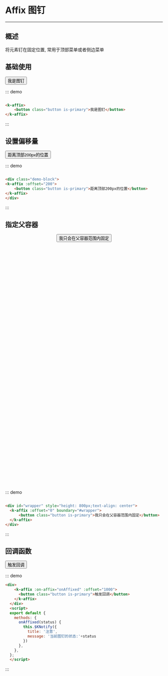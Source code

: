 <style>
</style>
# Affix 图钉
----
## 概述
将元素钉在固定位置, 常用于顶部菜单或者侧边菜单
## 基础使用
<div class="demo-block">
<k-affix>
    <button class="button is-primary">我是图钉</button>
</k-affix>
</div>

::: demo
```html

<k-affix>
    <button class="button is-primary">我是图钉</button>
</k-affix>

```
:::

## 设置偏移量
<div class="demo-block">
<k-affix :offset="200">
    <button class="button is-primary">距离顶部200px的位置</button>
</k-affix>
</div>

::: demo
```html

<div class="demo-block">
<k-affix :offset="200">
    <button class="button is-primary">距离顶部200px的位置</button>
</k-affix>
</div>

```
:::

## 指定父容器
<div class="demo-block">
<div id="wrapper" style="height: 800px;text-align: center">
<k-affix :offset="0" boundary="#wrapper">
    <button class="button is-primary">我只会在父容器范围内固定</button>
</k-affix>
</div>
</div>

::: demo
```html

<div id="wrapper" style="height: 800px;text-align: center">
  <k-affix :offset="0" boundary="#wrapper">
      <button class="button is-primary">我只会在父容器范围内固定</button>
  </k-affix>
</div>

```
:::

## 回调函数

<div class="demo-block">
  <div>
    <k-affix :on-affix="onAffixed" :offset="1000">
      <button class="button is-primary">触发回调</button>
    </k-affix>
  </div>
  <script>
  export default {
    methods: {
      onAffixed(status) {
        this.$KNotify({
          title: '注意',
          message: '当前图钉的状态:'+status
        })
      },
    },
  };
  </script>
</div>

::: demo
```html
<div>
    <k-affix :on-affix="onAffixed" :offset="1000">
      <button class="button is-primary">触发回调</button>
    </k-affix>
  </div>
  <script>
  export default {
    methods: {
      onAffixed(status) {
        this.$KNotify({
          title: '注意',
          message: '当前图钉的状态:'+status
        })
      },
    },
  };
  </script>

```
:::

